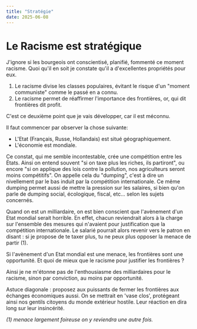 ```yaml
---
title: "Stratégie"
date: 2025-06-08
---
```


# Le Racisme est stratégique

J'ignore si les bourgeois ont conscientisé, planifié, fommenté ce moment racisme. Quoi qu'il en soit je constate qu'il a d'excellentes propriétés pour eux.

1. Le racisme divise les classes populaires, évitant le risque d'un "moment communiste" comme le passé en a connu.
2. Le racisme permet de réaffirmer l'importance des frontières, or, qui dit frontières dit profit.

C'est ce deuxième point que je vais développer, car il est méconnu.

Il faut commencer par observer la chose suivante:
- L'Etat (Français, Russe, Hollandais) est situé géographiquement.
- L'économie est mondiale.

Ce constat, qui me semble incontestable, crée une compétition entre les États. Ainsi on entend souvent "si on taxe plus les riches, ils partiront", ou encore "si on applique des lois contre la pollution, nos agriculteurs seront moins compétitifs". On appelle cela du "dumping", c'est à dire un nivellement par le bas induit par la compétition internationale. Ce même dumping permet aussi de mettre la pression sur les salaires, si bien qu'on parle de dumping social, écologique, fiscal, etc... selon les sujets concernés.

Quand on est un milliardaire, on est bien conscient que l'avènement d'un Etat mondial serait horrible. En effet, chacun reviendrait alors à la charge sur l'ensemble des mesures qui n'avaient pour justification que la compétition internationale. Le salarié pourrait alors revenir vers le patron en disant : si je propose de te taxer plus, tu ne peux plus opposer la menace de partir (1).

Si l'avènement d'un Etat mondial est une menace, les frontières sont une opportunité. Et quoi de mieux que le racisme pour justifier les frontières ? 

Ainsi je ne m'étonne pas de l'enthousiasme des milliardaires pour le racisme, sinon par conviction, au moins par opportunité.

Astuce diagonale : proposez aux puissants de fermer les frontières aux échanges économiques aussi. On se mettrait en 'vase clos', protégeant ainsi nos gentils citoyens du monde extérieur hostile. Leur réaction en dira long sur leur insincérité.

*(1) menace largement foireuse on y reviendra une autre fois.*
